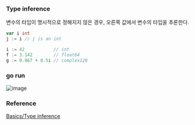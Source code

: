 ### Type inference
변수의 타입이 명시적으로 정해지지 않은 경우, 오른쪽 값에서 변수의 타입을 추론한다.<br>
```go
var i int
j := i // j is an int

i := 42           // int
f := 3.142        // float64
g := 0.867 + 0.5i // complex128
```

### go run
![image](https://github.com/user-attachments/assets/af7e19c5-ec81-44b3-8ab8-7e2a95fa4d4c)

### Reference
[Basics/Type inference](https://go.dev/tour/basics/14)<br>

